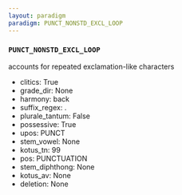 ```yaml
---
layout: paradigm
paradigm: PUNCT_NONSTD_EXCL_LOOP
---
```

### ` PUNCT_NONSTD_EXCL_LOOP `

accounts for repeated exclamation-like characters
* clitics: True
* grade_dir: None
* harmony: back
* suffix_regex: .
* plurale_tantum: False
* possessive: True
* upos: PUNCT
* stem_vowel: None
* kotus_tn: 99
* pos: PUNCTUATION
* stem_diphthong: None
* kotus_av: None
* deletion: None
